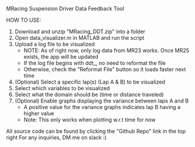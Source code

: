 MRacing Suspension Driver Data Feedback Tool

HOW TO USE:
1) Download and unzip "MRacing_DDT.zip" into a folder
2) Open data_visualizer.m in MATLAB and run the script
3) Upload a log file to be visualized
    - NOTE: As of right now, only log data from MR23 works. Once MR25 exists, the app will be updated
    - If the log file begins with ddt_, no need to reformat the file
    - Otherwise, check the "Reformat File" button so it loads faster next time
4) (Optional) Select a specific lap(s) (Lap A & B) to be visualized
5) Select which variables to be visualized
6) Select what the domain should be (time or distance traveled)
7) (Optional) Enable graphs displaying the variance between laps A and B
    - A positive value for the variance graphs indicates lap B having a higher value
    - Note: This only works when plotting w.r.t time for now

All source code can be found by clicking the "Github Repo" link in the top right
For any inquiries, DM me on slack :)
